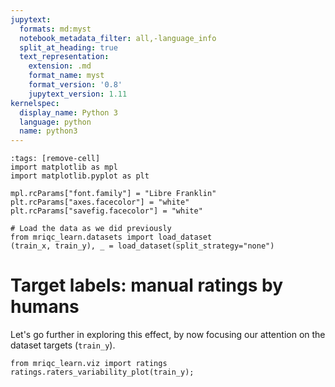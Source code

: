 ```yaml
---
jupytext:
  formats: md:myst
  notebook_metadata_filter: all,-language_info
  split_at_heading: true
  text_representation:
    extension: .md
    format_name: myst
    format_version: '0.8'
    jupytext_version: 1.11
kernelspec:
  display_name: Python 3
  language: python
  name: python3
---
```


```{code-cell} python
:tags: [remove-cell]
import matplotlib as mpl
import matplotlib.pyplot as plt

mpl.rcParams["font.family"] = "Libre Franklin"
plt.rcParams["axes.facecolor"] = "white"
plt.rcParams["savefig.facecolor"] = "white"

# Load the data as we did previously
from mriqc_learn.datasets import load_dataset
(train_x, train_y), _ = load_dataset(split_strategy="none")
```

# Target labels: manual ratings by humans
Let's go further in exploring this effect, by now focusing our attention on the dataset targets (`train_y`).

```{code-cell} python
from mriqc_learn.viz import ratings
ratings.raters_variability_plot(train_y);
```

